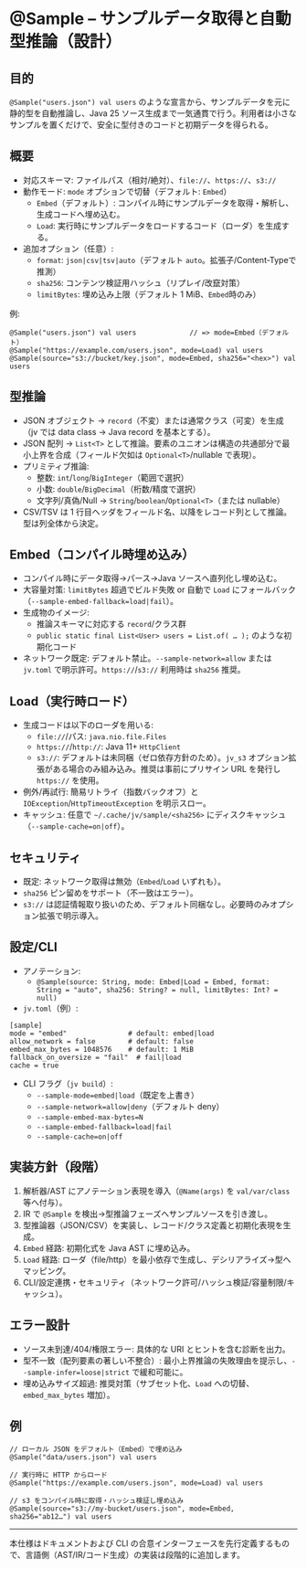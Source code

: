 # @Sample – サンプルデータ取得と自動型推論（設計）

## 目的
`@Sample("users.json") val users` のような宣言から、サンプルデータを元に静的型を自動推論し、Java 25 ソース生成まで一気通貫で行う。利用者は小さなサンプルを置くだけで、安全に型付きのコードと初期データを得られる。

## 概要
- 対応スキーマ: ファイルパス（相対/絶対）、`file://`、`https://`、`s3://`
- 動作モード: `mode` オプションで切替（デフォルト: `Embed`）
  - `Embed`（デフォルト）: コンパイル時にサンプルデータを取得・解析し、生成コードへ埋め込む。
  - `Load`: 実行時にサンプルデータをロードするコード（ローダ）を生成する。
- 追加オプション（任意）:
  - `format`: `json|csv|tsv|auto`（デフォルト `auto`。拡張子/Content-Typeで推測）
  - `sha256`: コンテンツ検証用ハッシュ（リプレイ/改竄対策）
  - `limitBytes`: 埋め込み上限（デフォルト 1 MiB、`Embed`時のみ）

例:
```
@Sample("users.json") val users             // => mode=Embed（デフォルト）
@Sample("https://example.com/users.json", mode=Load) val users
@Sample(source="s3://bucket/key.json", mode=Embed, sha256="<hex>") val users
```

## 型推論
- JSON オブジェクト → `record`（不変）または通常クラス（可変）を生成（jv では data class → Java record を基本とする）。
- JSON 配列 → `List<T>` として推論。要素のユニオンは構造の共通部分で最小上界を合成（フィールド欠如は `Optional<T>`/nullable で表現）。
- プリミティブ推論:
  - 整数: `int`/`long`/`BigInteger`（範囲で選択）
  - 小数: `double`/`BigDecimal`（桁数/精度で選択）
  - 文字列/真偽/Null → `String`/`boolean`/`Optional<T>`（または nullable）
- CSV/TSV は 1 行目ヘッダをフィールド名、以降をレコード列として推論。型は列全体から決定。

## Embed（コンパイル時埋め込み）
- コンパイル時にデータ取得→パース→Java ソースへ直列化し埋め込む。
- 大容量対策: `limitBytes` 超過でビルド失敗 or 自動で `Load` にフォールバック（`--sample-embed-fallback=load|fail`）。
- 生成物のイメージ:
  - 推論スキーマに対応する `record`/クラス群
  - `public static final List<User> users = List.of( … );` のような初期化コード
- ネットワーク既定: デフォルト禁止。`--sample-network=allow` または `jv.toml` で明示許可。`https://`/`s3://` 利用時は `sha256` 推奨。

## Load（実行時ロード）
- 生成コードは以下のローダを用いる:
  - `file://`/パス: `java.nio.file.Files`
  - `https://`/`http://`: Java 11+ `HttpClient`
  - `s3://`: デフォルトは未同梱（ゼロ依存方針のため）。`jv_s3` オプション拡張がある場合のみ組み込み。推奨は事前にプリサイン URL を発行し `https://` を使用。
- 例外/再試行: 簡易リトライ（指数バックオフ）と `IOException`/`HttpTimeoutException` を明示スロー。
- キャッシュ: 任意で `~/.cache/jv/sample/<sha256>` にディスクキャッシュ（`--sample-cache=on|off`）。

## セキュリティ
- 既定: ネットワーク取得は無効（`Embed`/`Load` いずれも）。
- `sha256` ピン留めをサポート（不一致はエラー）。
- `s3://` は認証情報取り扱いのため、デフォルト同梱なし。必要時のみオプション拡張で明示導入。

## 設定/CLI
- アノテーション:
  - `@Sample(source: String, mode: Embed|Load = Embed, format: String = "auto", sha256: String? = null, limitBytes: Int? = null)`
- `jv.toml`（例）:
```
[sample]
mode = "embed"               # default: embed|load
allow_network = false        # default: false
embed_max_bytes = 1048576    # default: 1 MiB
fallback_on_oversize = "fail"  # fail|load
cache = true
```
- CLI フラグ（`jv build`）:
  - `--sample-mode=embed|load`（既定を上書き）
  - `--sample-network=allow|deny`（デフォルト deny）
  - `--sample-embed-max-bytes=N`
  - `--sample-embed-fallback=load|fail`
  - `--sample-cache=on|off`

## 実装方針（段階）
1) 解析器/AST にアノテーション表現を導入（`@Name(args)` を `val/var/class` 等へ付与）。
2) IR で `@Sample` を検出→型推論フェーズへサンプルソースを引き渡し。
3) 型推論器（JSON/CSV）を実装し、レコード/クラス定義と初期化表現を生成。
4) `Embed` 経路: 初期化式を Java AST に埋め込み。
5) `Load` 経路: ローダ（file/http）を最小依存で生成し、デシリアライズ→型へマッピング。
6) CLI/設定連携・セキュリティ（ネットワーク許可/ハッシュ検証/容量制限/キャッシュ）。

## エラー設計
- ソース未到達/404/権限エラー: 具体的な URI とヒントを含む診断を出力。
- 型不一致（配列要素の著しい不整合）: 最小上界推論の失敗理由を提示し、`--sample-infer=loose|strict` で緩和可能に。
- 埋め込みサイズ超過: 推奨対策（サブセット化、`Load` への切替、`embed_max_bytes` 増加）。

## 例
```
// ローカル JSON をデフォルト（Embed）で埋め込み
@Sample("data/users.json") val users

// 実行時に HTTP からロード
@Sample("https://example.com/users.json", mode=Load) val users

// s3 をコンパイル時に取得・ハッシュ検証し埋め込み
@Sample(source="s3://my-bucket/users.json", mode=Embed, sha256="ab12…") val users
```

---
本仕様はドキュメントおよび CLI の合意インターフェースを先行定義するもので、言語側（AST/IR/コード生成）の実装は段階的に追加します。